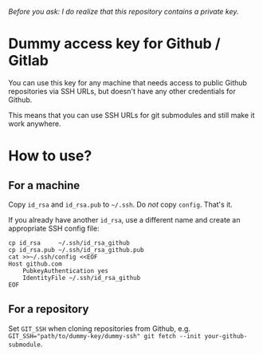 *Before you ask: I do realize that this repository contains a private key.*

Dummy access key for Github / Gitlab
====================================

You can use this key for any machine that needs access to public Github repositories via SSH URLs,
but doesn't have any other credentials for Github.

This means that you can use SSH URLs for git submodules and still make it work anywhere.


How to use?
===========

For a machine
-------------

Copy `id_rsa` and `id_rsa.pub` to `~/.ssh`. Do *not* copy `config`. That's it.

If you already have another `id_rsa`, use a different name and create an appropriate SSH config file:

```
cp id_rsa     ~/.ssh/id_rsa_github
cp id_rsa.pub ~/.ssh/id_rsa_github.pub
cat >>~/.ssh/config <<EOF
Host github.com
    PubkeyAuthentication yes
    IdentityFile ~/.ssh/id_rsa_github
EOF
```

For a repository
----------------

Set `GIT_SSH` when cloning repositories from Github, e.g. `GIT_SSH="path/to/dummy-key/dummy-ssh" git fetch --init your-github-submodule`.
